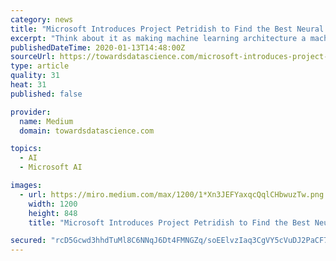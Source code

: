 ```yaml
---
category: news
title: "Microsoft Introduces Project Petridish to Find the Best Neural Network for your Problem"
excerpt: "Think about it as making machine learning architecture a machine learning problem by itself ... Microsoft already includes NAS models as part of its Azure ML platform so it would be interesting is Petridish becomes part of that stack."
publishedDateTime: 2020-01-13T14:48:00Z
sourceUrl: https://towardsdatascience.com/microsoft-introduces-project-petridish-to-find-the-best-neural-network-for-your-problem-f3022bee5fce
type: article
quality: 31
heat: 31
published: false

provider:
  name: Medium
  domain: towardsdatascience.com

topics:
  - AI
  - Microsoft AI

images:
  - url: https://miro.medium.com/max/1200/1*Xn3JEFYaxqcQqlCHbwuzTw.png
    width: 1200
    height: 848
    title: "Microsoft Introduces Project Petridish to Find the Best Neural Network for your Problem"

secured: "rcD5Gcwd3hhdTuMl8C6NNqJ6Dt4FMNGZq/soEElvzIaq3CgVY5cVuDJ2PaCF7psB7wI0m914iJB+KlPiMLVEVr//fZUIRpzQuB7H1ZZqnktYqR8ml7+B01KIZcj6EVBi6zEQ44WZnBvY6XMfD906uCH+JuxcPr9Pi4Vt6G3eX0pjRQUAH6nCw/Lhv6kvzAzTUGSHB9wp8oxdWQfMnnqfC7Xob2oWoCth/1rO2DY4WMC/421MRBHEpXGqhcSjXVgCMyk2pEhbVBMeEy9NYXCBXJHliaCMFiAKIC/90EkSnkQ=;Iq9gY0nPSVnvXJBFWjADDw=="
---
```


